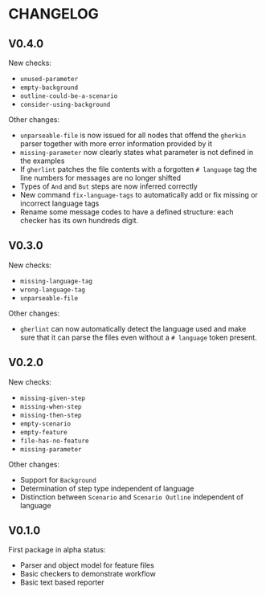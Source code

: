 # CHANGELOG

## V0.4.0
New checks:
* ``unused-parameter``
* ``empty-background``
* ``outline-could-be-a-scenario``
* ``consider-using-background``

Other changes:
* ``unparseable-file`` is now issued for all nodes that offend the ``gherkin`` parser together with more error information provided by it
* ``missing-parameter`` now clearly states what parameter is not defined in the examples
* If ``gherlint`` patches the file contents with a forgotten ``# language`` tag the line numbers for messages
are no longer shifted
* Types of ``And`` and ``But`` steps are now inferred correctly
* New command ``fix-language-tags`` to automatically add or fix missing or incorrect language tags
* Rename some message codes to have a defined structure: each checker has its own hundreds digit.

## V0.3.0
New checks:
* ``missing-language-tag``
* ``wrong-language-tag``
* ``unparseable-file``

Other changes:
* ``gherlint`` can now automatically detect the language used and make sure that it can parse the files
even without a ``# language`` token present.

## V0.2.0
New checks:
* ``missing-given-step``
* ``missing-when-step``
* ``missing-then-step``
* ``empty-scenario``
* ``empty-feature``
* ``file-has-no-feature``
* ``missing-parameter``

Other changes:
* Support for ``Background``
* Determination of step type independent of language
* Distinction between ``Scenario`` and ``Scenario Outline`` independent of language

## V0.1.0
First package in alpha status:
* Parser and object model for feature files
* Basic checkers to demonstrate workflow
* Basic text based reporter

